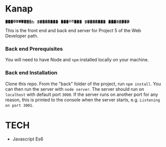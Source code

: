# Kanap #
<pre style="line-height:1px">
888    d8P                                      
888   d8P                                       
888  d8P                                        
888d88K      8888b.  88888b.   8888b.  88888b.  
8888888b        "88b 888 "88b     "88b 888 "88b 
888  Y88b   .d888888 888  888 .d888888 888  888 
888   Y88b  888  888 888  888 888  888 888 d88P 
888    Y88b "Y888888 888  888 "Y888888 88888P"  
                                       888      
                                       888      
                                       888</pre>

This is the front end and back end server for Project 5 of the Web Developer path.

### Back end Prerequisites ###

You will need to have Node and `npm` installed locally on your machine.

### Back end Installation ###

Clone this repo. From the "back" folder of the project, run `npm install`. You 
can then run the server with `node server`. 
The server should run on `localhost` with default port `3000`. If the
server runs on another port for any reason, this is printed to the
console when the server starts, e.g. `Listening on port 3001`.

# TECH

- Javascript Es6

